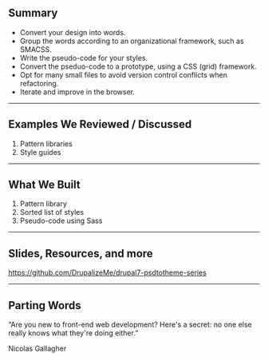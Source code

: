 ## Summary

- Convert your design into words.
- Group the words according to an organizational framework, such as SMACSS.
- Write the pseudo-code for your styles.
- Convert the pseduo-code to a prototype, using a CSS (grid) framework.
- Opt for many small files to avoid version control conflicts when refactoring.
- Iterate and improve in the browser.

---------------------------------------
## Examples We Reviewed / Discussed

1. Pattern libraries
2. Style guides

---------------------------------------
## What We Built

1. Pattern library
2. Sorted list of styles
3. Pseudo-code using Sass

---------------------------------------
## Slides, Resources, and more

https://github.com/DrupalizeMe/drupal7-psdtotheme-series

---------------------------------------
## Parting Words
“Are you new to front-end web development? Here's a secret: no one else really knows what they're doing either.” 

Nicolas Gallagher